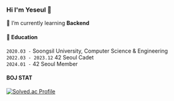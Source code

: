 
<!-- [![Hits](https://hits.seeyoufarm.com/api/count/incr/badge.svg?url=https%3A%2F%2Fgithub.com%2Fyes-ee%2F&count_bg=%2379C83D&title_bg=%23555555&icon=&icon_color=%23E7E7E7&title=hits&edge_flat=false)](https://hits.seeyoufarm.com) -->



<!-- ![header](https://capsule-render.vercel.app/api?type=waving&color=auto&height=300&section=header&text=Welcome&fontSize=80) -->

### Hi I'm Yeseul 🙌
🌱 I’m currently learning **Backend**


#### 📗 Education
`2020.03 -` Soongsil University, Computer Science & Engineering
<br>
`2022.03 - 2023.12` 42 Seoul Cadet
<br>
`2024.01 -` 42 Seoul Member




#### BOJ STAT
[![Solved.ac Profile](http://mazassumnida.wtf/api/v2/generate_badge?boj=lur100)](https://solved.ac/lur100/)

<Br>

<!-- ## Study Log  -->
<!--
<a href="https://velog.io/@yes01" target="_blank"><img src="https://img.shields.io/badge/velog-20C997?style=flat-square&logo=velog&logoColor=white"/></a>
-->


<!-- ![GitHub stats](https://github-readme-stats.vercel.app/api?username=yes-ee&show_icons=true&theme=vue) -->
<!-- ![Top Langs](https://github-readme-stats.vercel.app/api/top-langs/?username=yes-ee&layout=compact)
 -->


<!--
**yes-ee/yes-ee** is a ✨ _special_ ✨ repository because its `README.md` (this file) appears on your GitHub profile.

Here are some ideas to get you started:

- 🔭 I’m currently working on ...
- 🌱 I’m currently learning ...
- 👯 I’m looking to collaborate on ...
- 🤔 I’m looking for help with ...
- 💬 Ask me about ...
- 📫 How to reach me: ...
- 😄 Pronouns: ...
- ⚡ Fun fact: ...
-->
